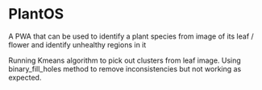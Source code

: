 # PlantOS
A PWA that can be used to identify a plant species from image of its leaf / flower and identify unhealthy regions in it

Running Kmeans algorithm to pick out clusters from leaf image.
Using binary_fill_holes method to remove inconsistencies but not working as expected.
